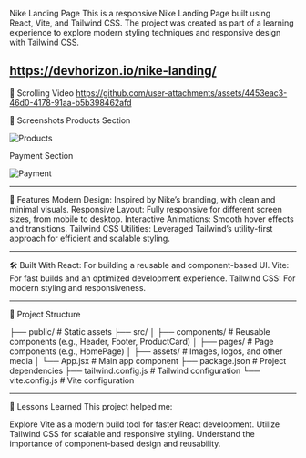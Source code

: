 Nike Landing Page
This is a responsive Nike Landing Page built using React, Vite, and Tailwind CSS. The project was created as part of a learning experience to explore modern styling techniques and responsive design with Tailwind CSS.


https://devhorizon.io/nike-landing/
---


🎥 Scrolling Video 
https://github.com/user-attachments/assets/4453eac3-46d0-4178-91aa-b5b398462afd

📸 Screenshots
Products Section

![Products](https://github.com/user-attachments/assets/8975e535-a682-4e00-b95f-3fe1f613303e)


Payment Section

![Payment](https://github.com/user-attachments/assets/7a0cb751-c810-4cc1-91c3-bea35bbfa914)

---

🚀 Features
Modern Design: Inspired by Nike’s branding, with clean and minimal visuals.
Responsive Layout: Fully responsive for different screen sizes, from mobile to desktop.
Interactive Animations: Smooth hover effects and transitions.
Tailwind CSS Utilities: Leveraged Tailwind’s utility-first approach for efficient and scalable styling.

---

🛠️ Built With
React: For building a reusable and component-based UI.
Vite: For fast builds and an optimized development experience.
Tailwind CSS: For modern styling and responsiveness.

---

📂 Project Structure

├── public/          # Static assets
├── src/
│   ├── components/  # Reusable components (e.g., Header, Footer, ProductCard)
│   ├── pages/       # Page components (e.g., HomePage)
│   ├── assets/      # Images, logos, and other media
│   └── App.jsx      # Main app component
├── package.json     # Project dependencies
├── tailwind.config.js  # Tailwind configuration
└── vite.config.js   # Vite configuration

---

🧩 Lessons Learned
This project helped me:

Explore Vite as a modern build tool for faster React development.
Utilize Tailwind CSS for scalable and responsive styling.
Understand the importance of component-based design and reusability.




